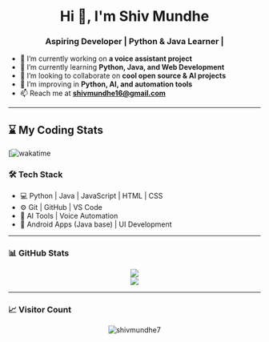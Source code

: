 

<h1 align="center">Hi 👋, I'm Shiv Mundhe</h1>
<h3 align="center">Aspiring Developer | Python & Java Learner | </h3>

- 🔭 I’m currently working on **a voice assistant project**
- 🌱 I’m currently learning **Python, Java, and Web Development**
- 👯 I’m looking to collaborate on **cool open source & AI projects**
- 🧠 I’m improving in **Python, AI, and automation tools**
- 📫 Reach me at **shivmundhe16@gmail.com**

---
## ⌛ My Coding Stats



[![wakatime](https://wakatime.com/badge/user/5ed0280b-c15f-426f-875a-b1733853fb85.svg)


### 🛠️ Tech Stack
- 💻 Python | Java | JavaScript | HTML | CSS
- ⚙️ Git | GitHub | VS Code
- 🧠 AI Tools | Voice Automation
- 📱 Android Apps (Java base) | UI Development

---

### 📊 GitHub Stats
<p align="center">
  <img src="https://github-readme-stats.vercel.app/api?username=shivmundhe7&show_icons=true&theme=radical" />
  <br>
  <img src="https://github-readme-streak-stats.herokuapp.com/?user=shivmundhe7&theme=radical" />
</p>

---

### 📈 Visitor Count
<p align="center">
  <img src="https://komarev.com/ghpvc/?username=shivmundhe7&label=Profile%20views&color=0e75b6&style=flat" alt="shivmundhe7" />
</p>

